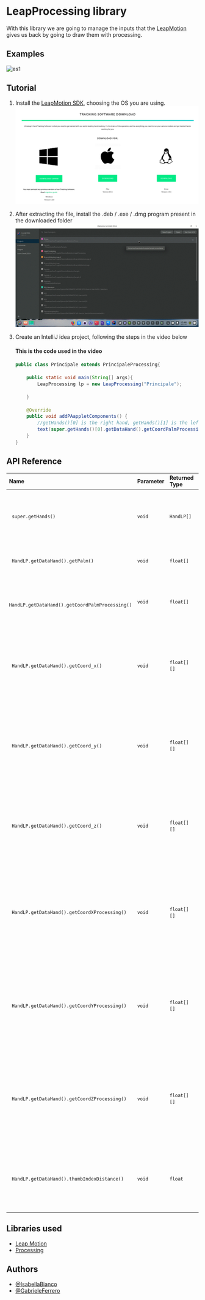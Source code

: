 # LeapProcessing library

With this library we are going to manage the inputs that the [LeapMotion](https://www.ultraleap.com/product/leap-motion-controller/) gives us back by going to draw them with processing.

## Examples

![es1](./img/es1.gif)

## Tutorial

1. Install the [LeapMotion SDK](https://developer.leapmotion.com/tracking-software-download), choosing the OS you are using.
    ![img_tutorial](./img/img_tutorial.jpeg)

2. After extracting the file, install the .deb / .exe / .dmg program present in the downloaded folder
    ![video_tutorial](./img/tutorial.gif)

3. Create an IntelliJ idea project, following the steps in the video below

    #### This is the code used in the video

    ```java
    public class Principale extends PrincipaleProcessing{

        public static void main(String[] args){
            LeapProcessing lp = new LeapProcessing("Principale");

        }

        @Override
        public void addPAappletComponents() {
            //getHands()[0] is the right hand, getHands()[1] is the left hand.
            text(super.getHands()[0].getDataHand().getCoordPalmProcessing()[0]+"", 200, 200);
        }
    }
    ```

## API Reference


| Name                                            | Parameter | Returned Type | Description                |
| :---------------------------------------------- | :-------- | :------------ | :------------------------- |
|` super.getHands()`                              | `void`    | `HandLP[]`    | Returns an array of hands, where the first is the right and the second is the left.  |
|` HandLP.getDataHand().getPalm()`                | `void`    | `float[]`     | Returns the x, y, z coordinates of the palm of the hand |
|` HandLP.getDataHand().getCoordPalmProcessing()` | `void`    | `float[]`     | Returns the x, y, z coordinates based on Processing of the palm of the hand |
|` HandLP.getDataHand().getCoord_x()`             | `void`    | `float[][]`   | Returns the x coordinates of the bones of the fingers of the hand (starting from the thumb to the little finger) |
|` HandLP.getDataHand().getCoord_y()`             | `void`    | `float[][]`   | Returns the y coordinates of the bones of the fingers of the hand (starting from the thumb to the little finger) |
|` HandLP.getDataHand().getCoord_z()`             | `void`    | `float[][]`   | Returns the z coordinates of the bones of the fingers of the hand (starting from the thumb to the little finger) |
|` HandLP.getDataHand().getCoordXProcessing()`    | `void`    | `float[][]`   | Returns the x coordinates of Processing of the bones of the fingers of the hand (starting from the thumb to the little finger) |
|` HandLP.getDataHand().getCoordYProcessing()`    | `void`    | `float[][]`   | Returns the y coordinates of Processing of the bones of the fingers of the hand (starting from the thumb to the little finger) |
|` HandLP.getDataHand().getCoordZProcessing()`    | `void`    | `float[][]`   | Returns the z coordinates of Processing of the bones of the fingers of the hand (starting from the thumb to the little finger) |
|` HandLP.getDataHand().thumbIndexDistance()`     | `void`    | `float`       | Return the distance between the tip of the thumb and the tip of the index finger of the right hand. |

## Libraries used

- [Leap Motion](https://developer-archive.leapmotion.com/documentation/java/devguide/Leap_SDK_Overview.html)
- [Processing](https://processing.org/)

## Authors

- [@IsabellaBianco](https://github.com/IsabellaBianco)
- [@GabrieleFerrero](https://github.com/GabrieleFerrero)

  

